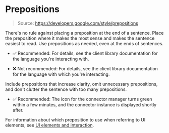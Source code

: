 # Prepositions

> Source: https://developers.google.com/style/prepositions

There's no rule against placing a preposition at the end of a sentence. Place the preposition where it makes the most sense and makes the sentence easiest to read. Use prepositions as needed, even at the ends of sentences.

- ✅ Recommended: For details, see the client library documentation for the language you're interacting with.

- ❌ Not recommended: For details, see the client library documentation for the language with which you're interacting.

Include prepositions that increase clarity, omit unnecessary prepositions, and don't clutter the sentence with too many prepositions.

- ✅ Recommended: The icon for the connector manager turns green within a few minutes, and the connector instance is displayed shortly after.

For information about which preposition to use when referring to UI elements, see [UI elements and interaction](https://developers.google.com/style/ui-elements#prepositions).